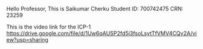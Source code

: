 Hello Professor,
This is Saikumar Cherku
Student ID: 700742475
CRN: 23259

This is the video link for the ICP-1
https://drive.google.com/file/d/1Uw6qAUSP2fd5j3fsoLsytTfVMV4CQy2A/view?usp=sharing
